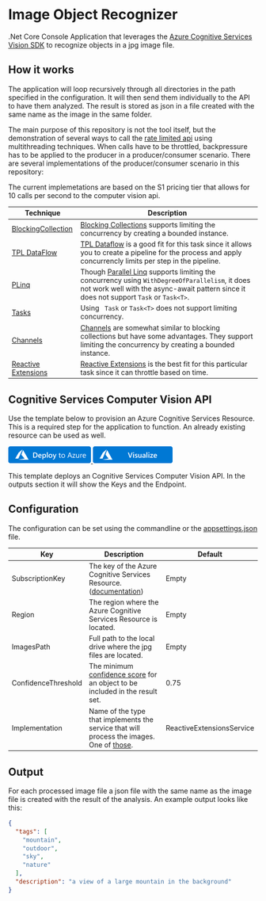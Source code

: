 # Image Object Recognizer

.Net Core Console Application that leverages the [Azure Cognitive Services Vision SDK](https://azure.microsoft.com/en-us/services/cognitive-services/computer-vision/) to recognize objects in a jpg image file.

## How it works

The application will loop recursively through all directories in the path specified in the configuration. It will then send them individually to the API to have them analyzed. The result is stored as json in a file created with the same name as the image in the same folder. 

The main purpose of this repository is not the tool itself, but the demonstration of several ways to call the [rate limited api](https://azure.microsoft.com/en-us/pricing/details/cognitive-services/computer-vision/) using multithreading techniques. When calls have to be throttled, backpressure has to be applied to the producer in a producer/consumer scenario. There are several implementations of the producer/consumer scenario in this repository:

The current implemetations are based on the S1 pricing tier that allows for 10 calls per second to the computer vision api.

|Technique|Description|
|---|---|
|[BlockingCollection](https://github.com/Expecho/ImageObjectRecognizer/blob/master/src/ImageObjectRecognizer/Services/BlockingCollectionService.cs)|[Blocking Collections](https://docs.microsoft.com/en-us/dotnet/standard/collections/thread-safe/blockingcollection-overview) supports limiting the concurrency by creating a bounded instance.|
|[TPL DataFlow](https://github.com/Expecho/ImageObjectRecognizer/blob/master/src/ImageObjectRecognizer/Services/DataFlowService.cs)|[TPL Dataflow](https://docs.microsoft.com/en-us/dotnet/standard/parallel-programming/dataflow-task-parallel-library) is a good fit for this task since it allows you to create a pipeline for the process and apply concurrencly limits per step in the pipeline.|
|[PLinq](https://github.com/Expecho/ImageObjectRecognizer/blob/master/src/ImageObjectRecognizer/Services/PlinqService.cs)|Though [Parallel Linq](https://docs.microsoft.com/en-us/dotnet/standard/parallel-programming/parallel-linq-plinq) supports limiting the concurrency using `WithDegreeOfParallelism`, it does not work well with the async-await pattern since it does not support `Task` or `Task<T>`.|
|[Tasks](https://github.com/Expecho/ImageObjectRecognizer/blob/master/src/ImageObjectRecognizer/Services/TaskBasedService.cs)|Using ` Task` or `Task<T>` does not support limiting concurrency.|
|[Channels](https://github.com/Expecho/ImageObjectRecognizer/blob/master/src/ImageObjectRecognizer/Services/ChannelsService.cs)|[Channels](https://docs.microsoft.com/en-us/dotnet/api/system.threading.channels?view=dotnet-plat-ext-2.1) are somewhat similar to blocking collections but have some advantages. They support limiting the concurrency by creating a bounded instance.|
|[Reactive Extensions](https://github.com/Expecho/ImageObjectRecognizer/blob/master/src/ImageObjectRecognizer/Services/ReactiveExtensionsService.cs)|[Reactive Extensions](https://github.com/dotnet/reactive) is the best fit for this particular task since it can throttle based on time.|

## Cognitive Services Computer Vision API

Use the template below to provision an Azure Cognitive Services Resource. This is a required step for the application to function. An already existing resource can be used as well.

<a href="https://portal.azure.com/#create/Microsoft.Template/uri/https%3A%2F%2Fraw.githubusercontent.com%2FAzure%2Fazure-quickstart-templates%2Fmaster%2F101-cognitive-services-Computer-vision-API%2Fazuredeploy.json" target="_blank">
<img src="https://raw.githubusercontent.com/Azure/azure-quickstart-templates/master/1-CONTRIBUTION-GUIDE/images/deploytoazure.png"/>
</a>
<a href="http://armviz.io/#/?load=https%3A%2F%2Fraw.githubusercontent.com%2FAzure%2Fazure-quickstart-templates%2Fmaster%2F101-cognitive-services-Computer-vision-API%2Fazuredeploy.json" target="_blank">
<img src="https://raw.githubusercontent.com/Azure/azure-quickstart-templates/master/1-CONTRIBUTION-GUIDE/images/visualizebutton.png"/>
</a>

This template deploys an Cognitive Services Computer Vision API.
In the outputs section it will show the Keys and the Endpoint.

## Configuration

The configuration can be set using the commandline or the [appsettings.json](https://github.com/Expecho/ImageObjectRecognizer/blob/master/src/ImageObjectRecognizer/appsettings.json) file.

|Key|Description|Default|
|---|---|---|
|SubscriptionKey|The key of the Azure Cognitive Services Resource. ([documentation](https://docs.microsoft.com/en-us/azure/cognitive-services/computer-vision/vision-api-how-to-topics/howtosubscribe))|Empty|
|Region|The region where the Azure Cognitive Services Resource is located.|Empty|
|ImagesPath|Full path to the local drive where the jpg files are located.|Empty|
|ConfidenceThreshold|The minimum [confidence score](https://docs.microsoft.com/nl-nl/dotnet/api/microsoft.azure.cognitiveservices.vision.computervision.models.detectedobject.confidence?view=azure-dotnet#Microsoft_Azure_CognitiveServices_Vision_ComputerVision_Models_DetectedObject_Confidence) for an object to be included in the result set.|0.75|
|Implementation|Name of the type that implements the service that will process the images. One of [those](https://github.com/Expecho/ImageObjectRecognizer/tree/master/src/ImageObjectRecognizer/Services).|ReactiveExtensionsService|

## Output

For each processed image file a json file with the same name as the image file is created with the result of the analysis. An example output looks like this:

```json
{
  "tags": [
    "mountain",
    "outdoor",
    "sky",
    "nature"
  ],
  "description": "a view of a large mountain in the background"
}
```
